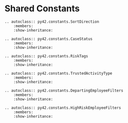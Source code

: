 # Shared Constants

```eval_rst
.. autoclass:: py42.constants.SortDirection
    :members:
    :show-inheritance:
```

```eval_rst
.. autoclass:: py42.constants.CaseStatus
    :members:
    :show-inheritance:
```

```eval_rst
.. autoclass:: py42.constants.RiskTags
    :members:
    :show-inheritance:
```

```eval_rst
.. autoclass:: py42.constants.TrustedActivityType
    :members:
    :show-inheritance:
```

```eval_rst
.. autoclass:: py42.constants.DepartingEmployeeFilters
    :members:
    :show-inheritance:
```

```eval_rst
.. autoclass:: py42.constants.HighRiskEmployeeFilters
    :members:
    :show-inheritance:
```

